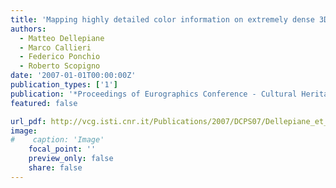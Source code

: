 ```yaml
---
title: 'Mapping highly detailed color information on extremely dense 3D models: the case of David’s restoration'
authors:
  - Matteo Dellepiane
  - Marco Callieri
  - Federico Ponchio
  - Roberto Scopigno
date: '2007-01-01T00:00:00Z'
publication_types: ['1']
publication: '*Proceedings of Eurographics Conference - Cultural Heritage Papers*'
featured: false

url_pdf: http://vcg.isti.cnr.it/Publications/2007/DCPS07/Dellepiane_et_al_Mapping_highly_detailed.pdf
image:
#    caption: 'Image'
    focal_point: ''
    preview_only: false
    share: false
---
```

